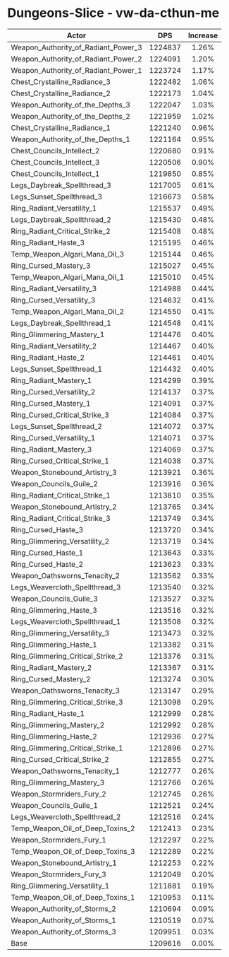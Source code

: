 # Dungeons-Slice - vw-da-cthun-me
| Actor | DPS | Increase |
|---|:---:|:---:|
|Weapon_Authority_of_Radiant_Power_3|1224837|1.26%|
|Weapon_Authority_of_Radiant_Power_2|1224091|1.20%|
|Weapon_Authority_of_Radiant_Power_1|1223724|1.17%|
|Chest_Crystalline_Radiance_3|1222482|1.06%|
|Chest_Crystalline_Radiance_2|1222173|1.04%|
|Weapon_Authority_of_the_Depths_3|1222047|1.03%|
|Weapon_Authority_of_the_Depths_2|1221959|1.02%|
|Chest_Crystalline_Radiance_1|1221240|0.96%|
|Weapon_Authority_of_the_Depths_1|1221164|0.95%|
|Chest_Councils_Intellect_2|1220680|0.91%|
|Chest_Councils_Intellect_3|1220506|0.90%|
|Chest_Councils_Intellect_1|1219850|0.85%|
|Legs_Daybreak_Spellthread_3|1217005|0.61%|
|Legs_Sunset_Spellthread_3|1216673|0.58%|
|Ring_Radiant_Versatility_1|1215537|0.49%|
|Legs_Daybreak_Spellthread_2|1215430|0.48%|
|Ring_Radiant_Critical_Strike_2|1215408|0.48%|
|Ring_Radiant_Haste_3|1215195|0.46%|
|Temp_Weapon_Algari_Mana_Oil_3|1215144|0.46%|
|Ring_Cursed_Mastery_3|1215027|0.45%|
|Temp_Weapon_Algari_Mana_Oil_1|1215010|0.45%|
|Ring_Radiant_Versatility_3|1214988|0.44%|
|Ring_Cursed_Versatility_3|1214632|0.41%|
|Temp_Weapon_Algari_Mana_Oil_2|1214550|0.41%|
|Legs_Daybreak_Spellthread_1|1214548|0.41%|
|Ring_Glimmering_Mastery_1|1214476|0.40%|
|Ring_Radiant_Versatility_2|1214467|0.40%|
|Ring_Radiant_Haste_2|1214461|0.40%|
|Legs_Sunset_Spellthread_1|1214432|0.40%|
|Ring_Radiant_Mastery_1|1214299|0.39%|
|Ring_Cursed_Versatility_2|1214137|0.37%|
|Ring_Cursed_Mastery_1|1214091|0.37%|
|Ring_Cursed_Critical_Strike_3|1214084|0.37%|
|Legs_Sunset_Spellthread_2|1214072|0.37%|
|Ring_Cursed_Versatility_1|1214071|0.37%|
|Ring_Radiant_Mastery_3|1214069|0.37%|
|Ring_Cursed_Critical_Strike_1|1214038|0.37%|
|Weapon_Stonebound_Artistry_3|1213921|0.36%|
|Weapon_Councils_Guile_2|1213916|0.36%|
|Ring_Radiant_Critical_Strike_1|1213810|0.35%|
|Weapon_Stonebound_Artistry_2|1213765|0.34%|
|Ring_Radiant_Critical_Strike_3|1213749|0.34%|
|Ring_Cursed_Haste_3|1213720|0.34%|
|Ring_Glimmering_Versatility_2|1213719|0.34%|
|Ring_Cursed_Haste_1|1213643|0.33%|
|Ring_Cursed_Haste_2|1213623|0.33%|
|Weapon_Oathsworns_Tenacity_2|1213562|0.33%|
|Legs_Weavercloth_Spellthread_3|1213540|0.32%|
|Weapon_Councils_Guile_3|1213527|0.32%|
|Ring_Glimmering_Haste_3|1213516|0.32%|
|Legs_Weavercloth_Spellthread_1|1213508|0.32%|
|Ring_Glimmering_Versatility_3|1213473|0.32%|
|Ring_Glimmering_Haste_1|1213382|0.31%|
|Ring_Glimmering_Critical_Strike_2|1213376|0.31%|
|Ring_Radiant_Mastery_2|1213367|0.31%|
|Ring_Cursed_Mastery_2|1213274|0.30%|
|Weapon_Oathsworns_Tenacity_3|1213147|0.29%|
|Ring_Glimmering_Critical_Strike_3|1213098|0.29%|
|Ring_Radiant_Haste_1|1212999|0.28%|
|Ring_Glimmering_Mastery_2|1212992|0.28%|
|Ring_Glimmering_Haste_2|1212936|0.27%|
|Ring_Glimmering_Critical_Strike_1|1212896|0.27%|
|Ring_Cursed_Critical_Strike_2|1212855|0.27%|
|Weapon_Oathsworns_Tenacity_1|1212777|0.26%|
|Ring_Glimmering_Mastery_3|1212766|0.26%|
|Weapon_Stormriders_Fury_2|1212745|0.26%|
|Weapon_Councils_Guile_1|1212521|0.24%|
|Legs_Weavercloth_Spellthread_2|1212516|0.24%|
|Temp_Weapon_Oil_of_Deep_Toxins_2|1212413|0.23%|
|Weapon_Stormriders_Fury_1|1212297|0.22%|
|Temp_Weapon_Oil_of_Deep_Toxins_3|1212289|0.22%|
|Weapon_Stonebound_Artistry_1|1212253|0.22%|
|Weapon_Stormriders_Fury_3|1212049|0.20%|
|Ring_Glimmering_Versatility_1|1211881|0.19%|
|Temp_Weapon_Oil_of_Deep_Toxins_1|1210953|0.11%|
|Weapon_Authority_of_Storms_2|1210694|0.09%|
|Weapon_Authority_of_Storms_1|1210519|0.07%|
|Weapon_Authority_of_Storms_3|1209951|0.03%|
|Base|1209616|0.00%|
